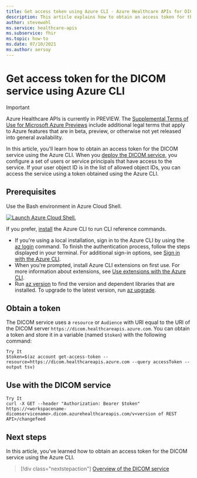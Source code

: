 ```yaml
---
title: Get access token using Azure CLI - Azure Healthcare APIs for DICOM service
description: This article explains how to obtain an access token for the DICOM service using the Azure CLI.
author: stevewohl
ms.service: healthcare-apis
ms.subservice: fhir
ms.topic: how-to
ms.date: 07/10/2021
ms.author: aersoy
---
```


# Get access token for the DICOM service using Azure CLI

> [!IMPORTANT]
> Azure Healthcare APIs is currently in PREVIEW. The [Supplemental Terms of Use for Microsoft Azure Previews](https://azure.microsoft.com/support/legal/preview-supplemental-terms/) include additional legal terms that apply to Azure features that are in beta, preview, or otherwise not yet released into general availability.

In this article, you'll learn how to obtain an access token for the DICOM service using the Azure CLI. When you [deploy the DICOM service](deploy-dicom-services-in-azure.md), you configure a set of users or service principals that have access to the service. If your user object ID is in the list of allowed object IDs, you can access the service using a token obtained using the Azure CLI.

## Prerequisites

Use the Bash environment in Azure Cloud Shell.


[ ![Launch Azure Cloud Shell.](media/launch-cloud-shell.png) ](media/launch-cloud-shell.png#lightbox)

If you prefer, [install](/cli/azure/install-azure-cli) the Azure CLI to run CLI reference commands.

* If you're using a local installation, sign in to the Azure CLI by using the [az login](/cli/azure/reference-index#az_login) command. To finish the authentication process, follow the steps displayed in your terminal. For additional sign-in options, see [Sign in with the Azure CLI](/cli/azure/authenticate-azure-cli).
* When you're prompted, install Azure CLI extensions on first use. For more information about extensions, see [Use extensions with the Azure CLI](/cli/azure/azure-cli-extensions-overview).
* Run [az version](/cli/azure/reference-index#az_version) to find the version and dependent libraries that are installed. To upgrade to the latest version, run [az upgrade](/cli/azure/reference-index#az_upgrade).

## Obtain a token

The DICOM service uses a `resource` or `Audience` with URI equal to the URI of the DICOM server  `https://dicom.healthcareapis.azure.com`. You can obtain a token and store it in a variable (named `$token`) with the following command:


```Azure CLICopy
Try It
$token=$(az account get-access-token --resource=https://dicom.healthcareapis.azure.com --query accessToken --output tsv)
```

## Use with the DICOM service

```Azure CLICopy
Try It
curl -X GET --header "Authorization: Bearer $token"  https://<workspacename-dicomservicename>.dicom.azurehealthcareapis.com/v<version of REST API>/changefeed
```

## Next steps

In this article, you've learned how to obtain an access token for the DICOM service using the Azure CLI. 

>[!div class="nextstepaction"]
>[Overview of the DICOM service](dicom-services-overview.md)
